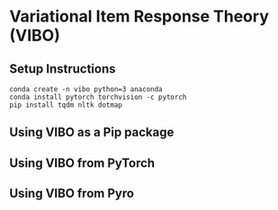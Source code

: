 # Variational Item Response Theory (VIBO)

## Setup Instructions

```
conda create -n vibo python=3 anaconda
conda install pytorch torchvision -c pytorch
pip install tqdm nltk dotmap
```

## Using VIBO as a Pip package

## Using VIBO from PyTorch

## Using VIBO from Pyro